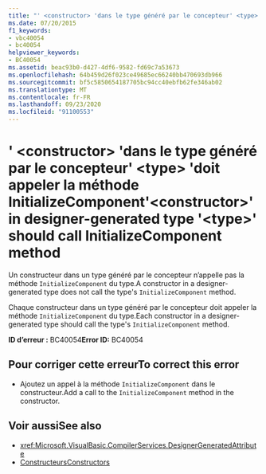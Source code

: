 ```yaml
---
title: "' <constructor> 'dans le type généré par le concepteur' <type> 'doit appeler la méthode InitializeComponent"
ms.date: 07/20/2015
f1_keywords:
- vbc40054
- bc40054
helpviewer_keywords:
- BC40054
ms.assetid: beac93b0-d427-4df6-9582-fd69c7a53673
ms.openlocfilehash: 64b459d26f023ce49685ec66240bb470693db966
ms.sourcegitcommit: bf5c5850654187705bc94cc40ebfb62fe346ab02
ms.translationtype: MT
ms.contentlocale: fr-FR
ms.lasthandoff: 09/23/2020
ms.locfileid: "91100553"
---
```

# <a name="constructor-in-designer-generated-type-type-should-call-initializecomponent-method"></a><span data-ttu-id="9f95e-102">' \<constructor> 'dans le type généré par le concepteur' \<type> 'doit appeler la méthode InitializeComponent</span><span class="sxs-lookup"><span data-stu-id="9f95e-102">'\<constructor>' in designer-generated type '\<type>' should call InitializeComponent method</span></span>

<span data-ttu-id="9f95e-103">Un constructeur dans un type généré par le concepteur n’appelle pas la méthode `InitializeComponent` du type.</span><span class="sxs-lookup"><span data-stu-id="9f95e-103">A constructor in a designer-generated type does not call the type's `InitializeComponent` method.</span></span>  
  
 <span data-ttu-id="9f95e-104">Chaque constructeur dans un type généré par le concepteur doit appeler la méthode `InitializeComponent` du type.</span><span class="sxs-lookup"><span data-stu-id="9f95e-104">Each constructor in a designer-generated type should call the type's `InitializeComponent` method.</span></span>  
  
 <span data-ttu-id="9f95e-105">**ID d’erreur :** BC40054</span><span class="sxs-lookup"><span data-stu-id="9f95e-105">**Error ID:** BC40054</span></span>  
  
## <a name="to-correct-this-error"></a><span data-ttu-id="9f95e-106">Pour corriger cette erreur</span><span class="sxs-lookup"><span data-stu-id="9f95e-106">To correct this error</span></span>  
  
- <span data-ttu-id="9f95e-107">Ajoutez un appel à la méthode `InitializeComponent` dans le constructeur.</span><span class="sxs-lookup"><span data-stu-id="9f95e-107">Add a call to the `InitializeComponent` method in the constructor.</span></span>  
  
## <a name="see-also"></a><span data-ttu-id="9f95e-108">Voir aussi</span><span class="sxs-lookup"><span data-stu-id="9f95e-108">See also</span></span>

- <xref:Microsoft.VisualBasic.CompilerServices.DesignerGeneratedAttribute>
- [<span data-ttu-id="9f95e-109">Constructeurs</span><span class="sxs-lookup"><span data-stu-id="9f95e-109">Constructors</span></span>](../programming-guide/concepts/object-oriented-programming.md#constructors)
